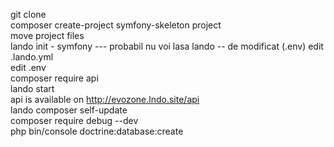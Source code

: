 git clone  
composer create-project symfony-skeleton project  
move project files  
lando init - symfony  --- probabil nu voi lasa lando -- de modificat (.env)
edit .lando.yml  
edit .env  
composer require api  
lando start  
api is available on http://evozone.lndo.site/api  
lando composer self-update  
composer require debug --dev  
php bin/console doctrine:database:create  